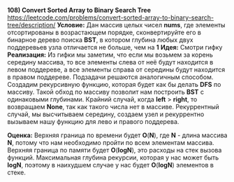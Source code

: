 **108) Convert Sorted Array to Binary Search Tree**
https://leetcode.com/problems/convert-sorted-array-to-binary-search-tree/description/
**Условие:**
Дан массив целых чисел **nums**, где элементы отсортированы в возрастающем порядке, сконвертируйте его в бинарное дерево поиска **BST**, в котором глубина любых двух поддеревьев узла отличается не больше, чем на **1**
**Идея:**
Смотри гифку
**Реализация:**
    Из гифки мы заметим, что если мы возьмем за корень середину массива, то все элементы слева от неё будут находится в левом поддереве, а все элементы справа от середины будут находится в правом поддереве. Подзадачи решаются аналогичным способом.
    Создадим рекурсивную функцию, которая будет как бы делать **DFS** по массиву. Такой обход по массиву позволит нам построить **BST** с одинаковыми глубинами.
    Крайний случай, когда **left** > **right**, то возвращаем **None**, так как такого числа нет в массиве.
    Рекуррентный случай, мы высчитываем середину, создаем узел и рекуррентно вызываем нашу функцию для лево и правого поддерева.

**Оценка:**
    Верхняя граница по времени будет **O**(**N**), где **N** - длина массива **N**, потому что нам необходимо пройти по всем элементам массива.
    Верхняя граница по памяти будет **O**(**logN**), это расходы на стек вызова функций. Максимальная глубина рекурсии, которая у нас может быть **logN**, поэтому в наихудшем случае у нас будет **O**(**logN**) элементов в стеке.
